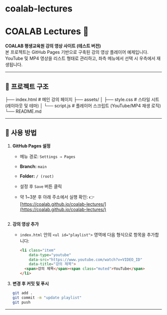 # coalab-lectures
# COALAB Lectures 🎥

**COALAB 평생교육원 강의 영상 사이트 (테스트 버전)**  
본 프로젝트는 GitHub Pages 기반으로 구축된 강의 영상 플레이어 예제입니다.  
YouTube 및 MP4 영상을 리스트 형태로 관리하고, 좌측 메뉴에서 선택 시 우측에서 재생됩니다.

---

## 📁 프로젝트 구조


├── index.html # 메인 강의 페이지
├── assets/
│ ├── style.css # 스타일 시트 (레이아웃 및 테마)
│ └── script.js # 플레이어 스크립트 (YouTube/MP4 재생 로직)
└── README.md


---

## 🚀 사용 방법

1. **GitHub Pages 설정**
   - 메뉴 경로: `Settings → Pages`
   - **Branch:** `main`  
   - **Folder:** `/ (root)`  
   - 설정 후 `Save` 버튼 클릭
   - 약 1~3분 후 아래 주소에서 실행 확인:
     👉 [https://coalab.github.io/coalab-lectures/](https://coalab.github.io/coalab-lectures/)

     ```

2. **강의 영상 추가**
   - `index.html` 안의 `<ul id="playlist">` 영역에 다음 형식으로 항목을 추가합니다:
     ```html
     <li class="item"
         data-type="youtube"
         data-src="https://www.youtube.com/watch?v=VIDEO_ID"
         data-title="강의 제목">
       <span>강의 제목</span><span class="muted">YouTube</span>
     </li>
     ```

3. **변경 후 커밋 및 푸시**
   ```bash
   git add .
   git commit -m "update playlist"
   git push

---


